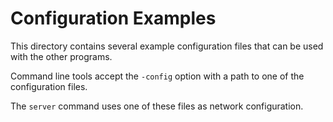 Configuration Examples
======================

This directory contains several example configuration files that can be used with the other programs.

Command line tools accept the `-config` option with a path to one of the configuration files.

The `server` command uses one of these files as network configuration.
